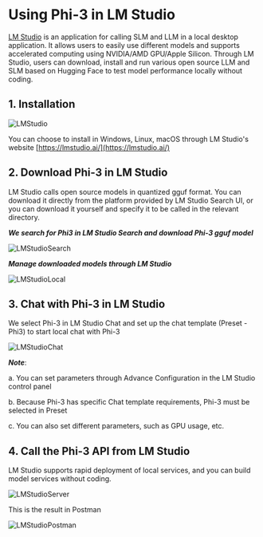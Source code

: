 # **Using Phi-3 in LM Studio**

[LM Studio](https://lmstudio.ai) is an application for calling SLM and LLM in a local desktop application. It allows users to easily use different models and supports accelerated computing using NVIDIA/AMD GPU/Apple Silicon. Through LM Studio, users can download, install and run various open source LLM and SLM based on Hugging Face to test model performance locally without coding.

## **1. Installation**

![LMStudio](../../imgs/02/LMStudio/LMStudio.png)

You can choose to install in Windows, Linux, macOS through LM Studio's website [https://lmstudio.ai/](https://lmstudio.ai/)

## **2. Download Phi-3 in LM Studio**

LM Studio calls open source models in quantized gguf format. You can download it directly from the platform provided by LM Studio Search UI, or you can download it yourself and specify it to be called in the relevant directory.

***We search for Phi3 in LM Studio Search and download Phi-3 gguf model***

![LMStudioSearch](../../imgs/02/LMStudio/LMStudio_Search.png)

***Manage downloaded models through LM Studio***

![LMStudioLocal](../../imgs/02/LMStudio/LMStudio_Local.png)

## **3. Chat with Phi-3 in LM Studio**

We select Phi-3 in LM Studio Chat and set up the chat template (Preset - Phi3) to start local chat with Phi-3

![LMStudioChat](../../imgs/02/LMStudio/LMStudio_Chat.png)

***Note***:

a. You can set parameters through Advance Configuration in the LM Studio control panel

b. Because Phi-3 has specific Chat template requirements, Phi-3 must be selected in Preset

c. You can also set different parameters, such as GPU usage, etc.

## **4. Call the Phi-3 API from LM Studio**

LM Studio supports rapid deployment of local services, and you can build model services without coding.

![LMStudioServer](../../imgs/02/LMStudio/LMStudio_Server.png)

This is the result in Postman

![LMStudioPostman](../../imgs/02/LMStudio/LMStudio_Postman.png)

